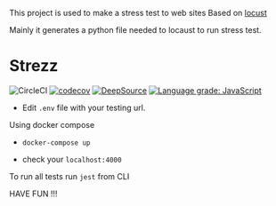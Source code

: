 This project is used to make a stress test to web sites Based on [locust](https://locust.io/)

Mainly it generates a python file needed to locaust to run stress test.


# Strezz
![CircleCI](https://circleci.com/gh/abdoutelb/strezz.svg?style=svg)
[![codecov](https://codecov.io/gh/abdoutelb/strezz/branch/master/graph/badge.svg)](https://codecov.io/gh/abdoutelb/strezz)
[![DeepSource](https://static.deepsource.io/deepsource-badge-light-mini.svg)](https://deepsource.io/gh/abdoutelb/strezz/?ref=repository-badge)
[![Language grade: JavaScript](https://img.shields.io/lgtm/grade/javascript/g/abdoutelb/strezz.svg?logo=lgtm&logoWidth=18)](https://lgtm.com/projects/g/abdoutelb/strezz/context:javascript)

- Edit `.env` file with your testing url.

Using docker compose
- `docker-compose up`
 
- check your `localhost:4000`

To run all tests run `jest` from CLI

HAVE FUN !!!
